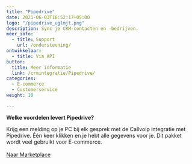 ```yaml
---
title: "Pipedrive"
date: 2021-06-03T16:52:17+05:00
logo: "/pipedrive_uglmjt.png"
description: Sync je CRM-contacten en -bedrijven.
meer_info:
  - title: Support
    url: /ondersteuning/
ontwikkelaar:
  - title: Via API
button:
  title: Meer informatie
  link: /crmintegratie/Pipedrive/
categories:
  - E-commerce
  - Customerservice
weight: 10

---
```


**Welke voordelen levert Pipedrive?**

Krijg een melding op je PC bij elk gesprek met de Callvoip integratie met Pipedrive. Één keer klikken en je hebt alle gegevens voor je. Dit pakket wordt veel gebruikt voor E-commerce.<br><br><a href="/marketplace" class="button">Naar Marketplace</a>
